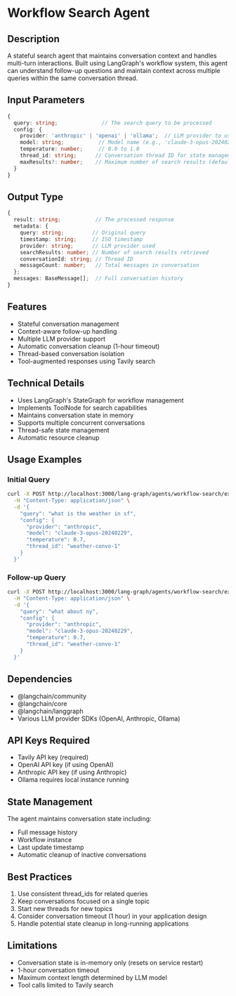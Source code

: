 # Workflow Search Agent

## Description
A stateful search agent that maintains conversation context and handles multi-turn interactions. Built using LangGraph's workflow system, this agent can understand follow-up questions and maintain context across multiple queries within the same conversation thread.

## Input Parameters
```typescript
{
  query: string;              // The search query to be processed
  config: {
    provider: 'anthropic' | 'openai' | 'ollama';  // LLM provider to use
    model: string;           // Model name (e.g., 'claude-3-opus-20240229', 'gpt-4')
    temperature: number;     // 0.0 to 1.0
    thread_id: string;      // Conversation thread ID for state management
    maxResults?: number;    // Maximum number of search results (default: 3)
  }
}
```

## Output Type
```typescript
{
  result: string;           // The processed response
  metadata: {
    query: string;         // Original query
    timestamp: string;     // ISO timestamp
    provider: string;      // LLM provider used
    searchResults: number; // Number of search results retrieved
    conversationId: string; // Thread ID
    messageCount: number;   // Total messages in conversation
  };
  messages: BaseMessage[];  // Full conversation history
}
```

## Features
- Stateful conversation management
- Context-aware follow-up handling
- Multiple LLM provider support
- Automatic conversation cleanup (1-hour timeout)
- Thread-based conversation isolation
- Tool-augmented responses using Tavily search

## Technical Details
- Uses LangGraph's StateGraph for workflow management
- Implements ToolNode for search capabilities
- Maintains conversation state in memory
- Supports multiple concurrent conversations
- Thread-safe state management
- Automatic resource cleanup

## Usage Examples

### Initial Query
```bash
curl -X POST http://localhost:3000/lang-graph/agents/workflow-search/execute \
  -H "Content-Type: application/json" \
  -d '{
    "query": "what is the weather in sf",
    "config": {
      "provider": "anthropic",
      "model": "claude-3-opus-20240229",
      "temperature": 0.7,
      "thread_id": "weather-convo-1"
    }
  }'
```

### Follow-up Query
```bash
curl -X POST http://localhost:3000/lang-graph/agents/workflow-search/execute \
  -H "Content-Type: application/json" \
  -d '{
    "query": "what about ny",
    "config": {
      "provider": "anthropic",
      "model": "claude-3-opus-20240229",
      "temperature": 0.7,
      "thread_id": "weather-convo-1"
    }
  }'
```

## Dependencies
- @langchain/community
- @langchain/core
- @langchain/langgraph
- Various LLM provider SDKs (OpenAI, Anthropic, Ollama)

## API Keys Required
- Tavily API key (required)
- OpenAI API key (if using OpenAI)
- Anthropic API key (if using Anthropic)
- Ollama requires local instance running

## State Management
The agent maintains conversation state including:
- Full message history
- Workflow instance
- Last update timestamp
- Automatic cleanup of inactive conversations

## Best Practices
1. Use consistent thread_ids for related queries
2. Keep conversations focused on a single topic
3. Start new threads for new topics
4. Consider conversation timeout (1 hour) in your application design
5. Handle potential state cleanup in long-running applications

## Limitations
- Conversation state is in-memory only (resets on service restart)
- 1-hour conversation timeout
- Maximum context length determined by LLM model
- Tool calls limited to Tavily search 